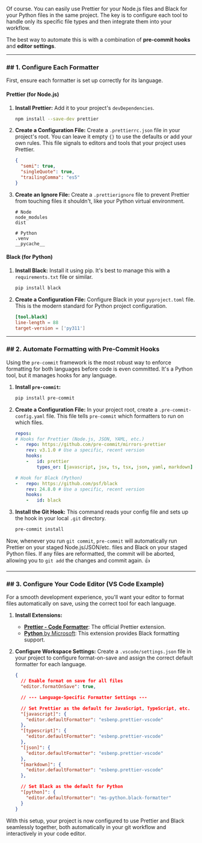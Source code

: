 Of course. You can easily use Prettier for your Node.js files and Black for your Python files in the same project. The key is to configure each tool to handle only its specific file types and then integrate them into your workflow.

The best way to automate this is with a combination of **pre-commit hooks** and **editor settings**.

-----

### \#\# 1. Configure Each Formatter

First, ensure each formatter is set up correctly for its language.

#### **Prettier (for Node.js)**

1.  **Install Prettier:** Add it to your project's `devDependencies`.

    ```bash
    npm install --save-dev prettier
    ```

2.  **Create a Configuration File:** Create a `.prettierrc.json` file in your project's root. You can leave it empty `{}` to use the defaults or add your own rules. This file signals to editors and tools that your project uses Prettier.

    ```json
    {
      "semi": true,
      "singleQuote": true,
      "trailingComma": "es5"
    }
    ```

3.  **Create an Ignore File:** Create a `.prettierignore` file to prevent Prettier from touching files it shouldn't, like your Python virtual environment.

    ```
    # Node
    node_modules
    dist

    # Python
    .venv
    __pycache__
    ```

#### **Black (for Python)**

1.  **Install Black:** Install it using pip. It's best to manage this with a `requirements.txt` file or similar.

    ```bash
    pip install black
    ```

2.  **Create a Configuration File:** Configure Black in your `pyproject.toml` file. This is the modern standard for Python project configuration.

    ```toml
    [tool.black]
    line-length = 88
    target-version = ['py311']
    ```

-----

### \#\# 2. Automate Formatting with Pre-Commit Hooks

Using the `pre-commit` framework is the most robust way to enforce formatting for both languages before code is even committed. It's a Python tool, but it manages hooks for any language.

1.  **Install `pre-commit`:**

    ```bash
    pip install pre-commit
    ```

2.  **Create a Configuration File:** In your project root, create a `.pre-commit-config.yaml` file. This file tells `pre-commit` which formatters to run on which files.

    ```yaml
    repos:
    # Hooks for Prettier (Node.js, JSON, YAML, etc.)
    -   repo: https://github.com/pre-commit/mirrors-prettier
        rev: v3.1.0 # Use a specific, recent version
        hooks:
        -   id: prettier
            types_or: [javascript, jsx, ts, tsx, json, yaml, markdown] # Specify file types

    # Hook for Black (Python)
    -   repo: https://github.com/psf/black
        rev: 24.8.0 # Use a specific, recent version
        hooks:
        -   id: black
    ```

3.  **Install the Git Hook:** This command reads your config file and sets up the hook in your local `.git` directory.

    ```bash
    pre-commit install
    ```

Now, whenever you run `git commit`, `pre-commit` will automatically run Prettier on your staged Node.js/JSON/etc. files and Black on your staged Python files. If any files are reformatted, the commit will be aborted, allowing you to `git add` the changes and commit again. 👍

-----

### \#\# 3. Configure Your Code Editor (VS Code Example)

For a smooth development experience, you'll want your editor to format files automatically on save, using the correct tool for each language.

1.  **Install Extensions:**

      * [**Prettier - Code Formatter**](https://marketplace.visualstudio.com/items?itemName=esbenp.prettier-vscode): The official Prettier extension.
      * [**Python** by Microsoft](https://marketplace.visualstudio.com/items?itemName=ms-python.python): This extension provides Black formatting support.

2.  **Configure Workspace Settings:** Create a `.vscode/settings.json` file in your project to configure format-on-save and assign the correct default formatter for each language.

    ```json
    {
      // Enable format on save for all files
      "editor.formatOnSave": true,

      // --- Language-Specific Formatter Settings ---

      // Set Prettier as the default for JavaScript, TypeScript, etc.
      "[javascript]": {
        "editor.defaultFormatter": "esbenp.prettier-vscode"
      },
      "[typescript]": {
        "editor.defaultFormatter": "esbenp.prettier-vscode"
      },
      "[json]": {
        "editor.defaultFormatter": "esbenp.prettier-vscode"
      },
      "[markdown]": {
        "editor.defaultFormatter": "esbenp.prettier-vscode"
      },

      // Set Black as the default for Python
      "[python]": {
        "editor.defaultFormatter": "ms-python.black-formatter"
      }
    }
    ```

With this setup, your project is now configured to use Prettier and Black seamlessly together, both automatically in your git workflow and interactively in your code editor.